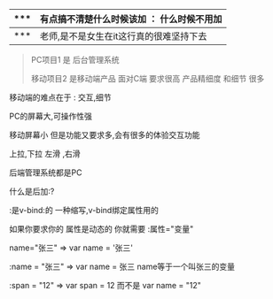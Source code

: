 | ***  | 有点搞不清楚什么时候该加 ： 什么时候不用加 |
| ---- | ------------------------------------------ |
| ***  | 老师,是不是女生在it这行真的很难坚持下去    |

> PC项目1 是 后台管理系统
>
> 移动项目2  是移动端产品  面对C端  要求很高 产品精细度 和细节 很多

移动端的难点在于 :   交互,细节

PC的屏幕大,可操作性强

移动屏幕小 但是功能又要求多,会有很多的体验交互功能

上拉,下拉 左滑 ,右滑

后端管理系统都是PC



什么是后加:? 

:是v-bind:的 一种缩写,v-bind绑定属性用的

如果你要求你的 属性是动态的 你就需要 :属性="变量"

name="张三" =>  var  name = '张三'

:name = "张三"  =>  var name = 张三  name等于一个叫张三的变量

:span = "12"  =>  var  span = 12  而不是 var  name = "12" 

